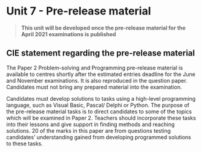 # Unit 7 - Pre-release material

> **This unit will be developed once the pre-release material for the April 2021 examinations is published**

## CIE statement regarding the pre-release material

The Paper 2 Problem-solving and Programming pre-release material is available to centres shortly after the estimated entries deadline for the June and November examinations. It is also reproduced in the question paper. Candidates must not bring any prepared material into the examination.

Candidates must develop solutions to tasks using a high-level programming language, such as Visual Basic, Pascal/ Delphi or Python. The purpose of the pre-release material tasks is to direct candidates to some of the topics which will be examined in Paper 2. Teachers should incorporate these tasks into their lessons and give support in finding methods and reaching solutions. 20 of the marks in this paper are from questions testing candidates’ understanding gained from developing programmed solutions to these tasks.

